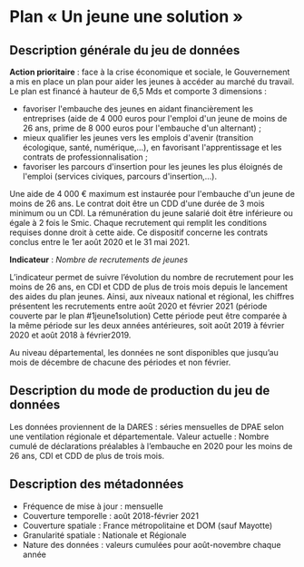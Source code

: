 # Plan « Un jeune une solution »
## Description générale du jeu de données 
**Action prioritaire** : face à la crise économique et sociale, le Gouvernement a mis en place un plan pour aider les jeunes à accéder au marché du travail. Le plan est financé à hauteur de 6,5 Mds et comporte 3 dimensions : 
- favoriser l'embauche des jeunes en aidant financièrement les entreprises (aide de 4 000 euros pour l'emploi d'un jeune de moins de 26 ans, prime de 8 000 euros pour l'embauche d'un alternant) ;
- mieux qualifier les jeunes vers les emplois d'avenir (transition écologique, santé, numérique,...), en favorisant l'apprentissage et les contrats de professionnalisation ; 
- favoriser les parcours d'insertion pour les jeunes les plus éloignés de l'emploi (services civiques, parcours d'insertion,...).

Une aide de 4 000 € maximum est instaurée pour l'embauche d'un jeune de moins de 26 ans. Le contrat doit être un CDD d'une durée de 3 mois minimum ou un CDI. La rémunération du jeune salarié doit être inférieure ou égale à 2 fois le Smic. Chaque recrutement qui remplit les conditions requises donne droit à cette aide. Ce dispositif concerne les contrats conclus entre le 1er août 2020 et le 31 mai 2021.

**Indicateur** : *Nombre de recrutements de jeunes*

L’indicateur permet de suivre l’évolution du nombre de recrutement pour les moins de 26 ans, en CDI et CDD de plus de trois mois depuis le lancement des aides du plan jeunes. Ainsi, aux niveaux national et régional, les chiffres présentent les recrutements entre août 2020 et février 2021 (période couverte par le plan #1jeune1solution) Cette période peut être comparée à la même période sur les deux années antérieures, soit août 2019 à février 2020 et août 2018 à février2019.

Au niveau départemental, les données ne sont disponibles que jusqu’au mois de décembre de chacune des périodes et non février.

## Description du mode de production du jeu de données 
Les données proviennent de la DARES : séries mensuelles de DPAE selon une ventilation régionale et départementale. Valeur actuelle : Nombre cumulé de déclarations préalables à l’embauche en 2020 pour les moins de 26 ans, CDI et CDD de plus de trois mois.

## Description des métadonnées 
-	Fréquence de mise à jour : mensuelle
-	Couverture temporelle : août 2018-février 2021
-	Couverture spatiale : France métropolitaine et DOM (sauf Mayotte)
-	Granularité spatiale :  Nationale et Régionale
-	Nature des données : valeurs  cumulées pour août-novembre chaque année